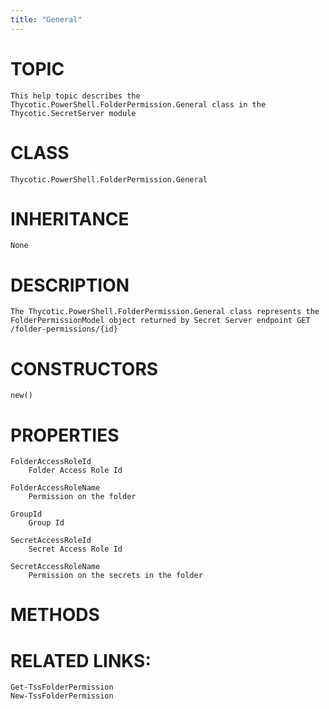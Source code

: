 ```yaml
---
title: "General"
---
```


# TOPIC
    This help topic describes the Thycotic.PowerShell.FolderPermission.General class in the Thycotic.SecretServer module

# CLASS
    Thycotic.PowerShell.FolderPermission.General

# INHERITANCE
    None

# DESCRIPTION
    The Thycotic.PowerShell.FolderPermission.General class represents the FolderPermissionModel object returned by Secret Server endpoint GET /folder-permissions/{id}

# CONSTRUCTORS
    new()

# PROPERTIES
    FolderAccessRoleId
        Folder Access Role Id

    FolderAccessRoleName
        Permission on the folder

    GroupId
        Group Id

    SecretAccessRoleId
        Secret Access Role Id

    SecretAccessRoleName
        Permission on the secrets in the folder

# METHODS

# RELATED LINKS:
    Get-TssFolderPermission
    New-TssFolderPermission